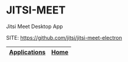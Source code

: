 # JITSI-MEET
 
 Jitsi Meet Desktop App
 
 SITE: https://github.com/jitsi/jitsi-meet-electron

 | [Applications](https://portable-linux-apps.github.io/apps.html) | [Home](https://portable-linux-apps.github.io)
 | --- | --- |
